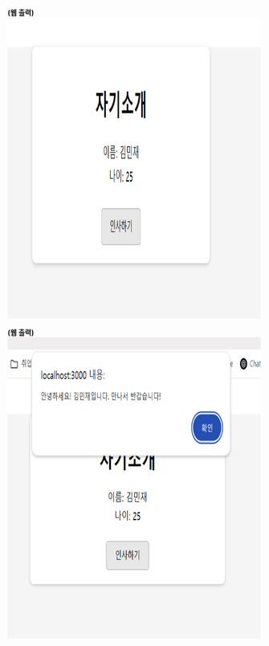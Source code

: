 <b>(웹 출력)</b>
<br><img src="img_01.png" width="700" height="600" title="px(픽셀) 크기 설정" alt="1번 이미지"></img><br/>

<b>(웹 출력)</b>
<br><img src="img_02.png" width="700" height="600" title="px(픽셀) 크기 설정" alt="1번 이미지"></img><br/>
